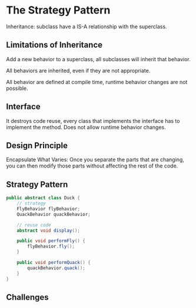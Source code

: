 # The Strategy Pattern

Inheritance: subclass have a IS-A relationship with the superclass.

## Limitations of Inheritance

Add a new behavior to a superclass, all subclasses will inherit that behavior.

All behaviors are inherited, even if they are not appropriate.

All behavior are defined at compile time, runtime behavior changes are not possible.

## Interface

It destroys code reuse, every class that implements the interface has to implement the method.
Does not allow runtime behavior changes.

## Design Principle

Encapsulate What Varies: Once you separate the parts that are changing, you can then modify those parts without affecting the rest of the code.


## Strategy Pattern

```java
public abstract class Duck {
    // strategy
    FlyBehavior flyBehavior;
    QuackBehavior quackBehavior;

    // reuse code
    abstract void display();

    public void performFly() {
        flyBehavior.fly();
    }

    public void performQuack() {
        quackBehavior.quack();
    }
}
```

## Challenges
